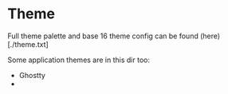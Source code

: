# Theme

Full theme palette and base 16 theme config can be found (here)[./theme.txt]


Some application themes are in this dir too:

- Ghostty
- 
